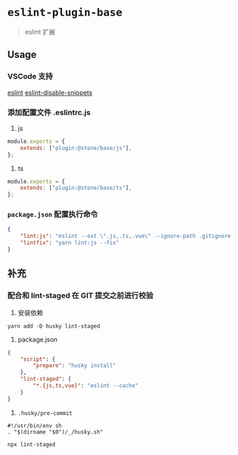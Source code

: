 # `eslint-plugin-base`

> eslint 扩展

## Usage

### VSCode 支持

[eslint](https://marketplace.visualstudio.com/items?itemName=dbaeumer.vscode-eslint)
[eslint-disable-snippets](https://marketplace.visualstudio.com/items?itemName=drKnoxy.eslint-disable-snippets)

### 添加配置文件 .eslintrc.js

1.  js

```js
module.exports = {
    extends: ["plugin:@stone/base/js"],
};
```

1.  ts

```js
module.exports = {
    extends: ["plugin:@stone/base/ts"],
};
```

### `package.json` 配置执行命令

```json
{
    "lint:js": "eslint --ext \".js,.ts,.vue\" --ignore-path .gitignore .",
    "lintfix": "yarn lint:js --fix"
}
```

## 补充

### 配合和 lint-staged 在 GIT 提交之前进行校验

1.  安装依赖

```shell
yarn add -D husky lint-staged
```

1.  package.json

```json
{
    "script": {
        "prepare": "husky install"
    },
    "lint-staged": {
        "*.{js,ts,vue}": "eslint --cache"
    }
}
```

1.  `.husky/pre-commit`

```shell
#!/usr/bin/env sh
. "$(dirname "$0")/_/husky.sh"

npx lint-staged
```
